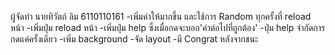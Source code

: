 ผู้จัดทำ นายทิวัตถ์ ลิม 6110110161
-เพิ่มคำให้มากขึ้น และใช้การ Random ทุกครั้งที่ reload หน้า
-เพิ่มปุ่ม reload หน้า
-เพิ่มปุ่ม help ซึ่งเมื่อกดจะบอก'คำต่อไปที่ถูกต้อง'
-ปุ่ม help จำกัดการกดแค่ครั้งเดียว
-เพิ่ม background
-จัด layout 
-มี Congrat หลังจากชนะ